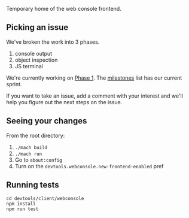 Temporary home of the web console frontend.

## Picking an issue

We've broken the work into 3 phases.

1. console output
2. object inspection
3. JS terminal

We're currently working on [Phase 1](https://github.com/devtools-html/gecko-dev/milestone/7). The [milestones](https://github.com/devtools-html/gecko-dev/milestones?direction=desc&sort=completeness&state=open) list has our current sprint.

If you want to take an issue, add a comment with your interest and we'll help you figure out the next steps on the issue.

## Seeing your changes

From the root directory:

1. `./mach build`
2. `./mach run`
3. Go to `about:config`
4. Turn on the `devtools.webconsole.new-frontend-enabled` pref

## Running tests

```
cd devtools/client/webconsole
npm install
npm run test
```
